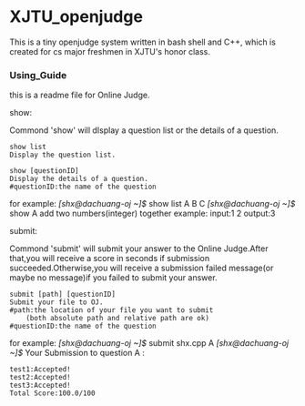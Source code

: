 # XJTU_openjudge
This is a tiny openjudge system written in bash shell and C++, which is created for cs major freshmen in XJTU's honor class.

### Using_Guide

this is a readme file for Online Judge.


show: 

Commond 'show' will dIsplay a question list or the details of a question.

	show list
	Display the question list.
	
	show [questionID]
	Display the details of a question.
	#questionID:the name of the question

for example:
	*[shx@dachuang-oj ~]\$* show list
	A
	B
	C
	*[shx@dachuang-oj ~]$* show A
	add two numbers(integer) together
	example:
	input:1 2
    output:3



submit:

Commond 'submit' will submit your answer to the Online Judge.After that,you will receive a score 
in seconds if submission succeeded.Otherwise,you will receive a submission failed message(or maybe
no message)if you failed to submit your answer.
	

	submit [path] [questionID]
	Submit your file to OJ.
	#path:the location of your file you want to submit
		(both absolute path and relative path are ok)
	#questionID:the name of the question

for example:
	*[shx@dachuang-oj ~]\$* submit shx.cpp A
	*[shx@dachuang-oj ~]$*
	Your Submission to question A :

	test1:Accepted!
	test2:Accepted!
	test3:Accepted!
	Total Score:100.0/100